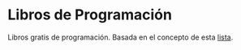 Libros de Programación
======================
Libros gratis de programación. Basada en el concepto de esta [lista](https://github.com/vhf/free-programming-books).
